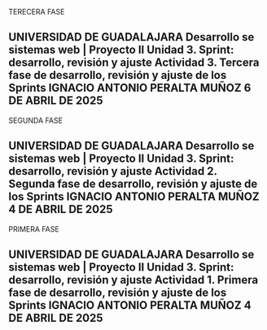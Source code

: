 TERECERA FASE

UNIVERSIDAD DE GUADALAJARA
Desarrollo se sistemas web | Proyecto II
Unidad 3. Sprint: desarrollo, revisión y ajuste
Actividad 3. Tercera fase de desarrollo, revisión y ajuste de los Sprints
IGNACIO ANTONIO PERALTA MUÑOZ
6 DE ABRIL DE 2025
---------------------------------------

SEGUNDA FASE

UNIVERSIDAD DE GUADALAJARA
Desarrollo se sistemas web | Proyecto II
Unidad 3. Sprint: desarrollo, revisión y ajuste
Actividad 2. Segunda fase de desarrollo, revisión y ajuste de los Sprints
IGNACIO ANTONIO PERALTA MUÑOZ
4 DE ABRIL DE 2025
---------------------------------------

PRIMERA FASE

UNIVERSIDAD DE GUADALAJARA
Desarrollo se sistemas web | Proyecto II
Unidad 3. Sprint: desarrollo, revisión y ajuste
Actividad 1. Primera fase de desarrollo, revisión y ajuste de los Sprints
IGNACIO ANTONIO PERALTA MUÑOZ
4 DE ABRIL DE 2025
---------------------------------------
